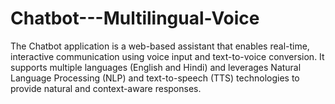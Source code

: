 # Chatbot---Multilingual-Voice
The Chatbot application is a web-based assistant that enables real-time, interactive communication using voice input and text-to-voice conversion. It supports multiple languages (English and Hindi) and leverages Natural Language Processing (NLP) and text-to-speech (TTS) technologies to provide natural and context-aware responses.
